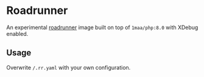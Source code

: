 # Roadrunner

An experimental [roadrunner](https://github.com/spiral/roadrunner) image built on top of `1maa/php:8.0` with XDebug enabled.

## Usage

Overwrite `/.rr.yaml` with your own configuration.
